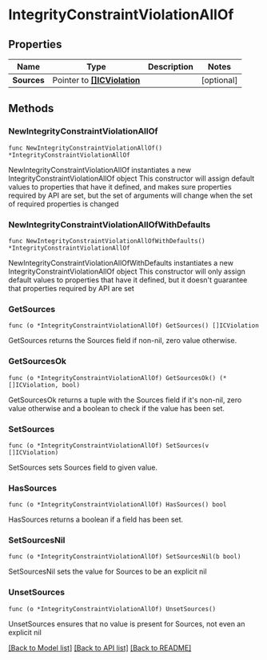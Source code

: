 # IntegrityConstraintViolationAllOf

## Properties

Name | Type | Description | Notes
------------ | ------------- | ------------- | -------------
**Sources** | Pointer to [**[]ICViolation**](ICViolation.md) |  | [optional] 

## Methods

### NewIntegrityConstraintViolationAllOf

`func NewIntegrityConstraintViolationAllOf() *IntegrityConstraintViolationAllOf`

NewIntegrityConstraintViolationAllOf instantiates a new IntegrityConstraintViolationAllOf object
This constructor will assign default values to properties that have it defined,
and makes sure properties required by API are set, but the set of arguments
will change when the set of required properties is changed

### NewIntegrityConstraintViolationAllOfWithDefaults

`func NewIntegrityConstraintViolationAllOfWithDefaults() *IntegrityConstraintViolationAllOf`

NewIntegrityConstraintViolationAllOfWithDefaults instantiates a new IntegrityConstraintViolationAllOf object
This constructor will only assign default values to properties that have it defined,
but it doesn't guarantee that properties required by API are set

### GetSources

`func (o *IntegrityConstraintViolationAllOf) GetSources() []ICViolation`

GetSources returns the Sources field if non-nil, zero value otherwise.

### GetSourcesOk

`func (o *IntegrityConstraintViolationAllOf) GetSourcesOk() (*[]ICViolation, bool)`

GetSourcesOk returns a tuple with the Sources field if it's non-nil, zero value otherwise
and a boolean to check if the value has been set.

### SetSources

`func (o *IntegrityConstraintViolationAllOf) SetSources(v []ICViolation)`

SetSources sets Sources field to given value.

### HasSources

`func (o *IntegrityConstraintViolationAllOf) HasSources() bool`

HasSources returns a boolean if a field has been set.

### SetSourcesNil

`func (o *IntegrityConstraintViolationAllOf) SetSourcesNil(b bool)`

 SetSourcesNil sets the value for Sources to be an explicit nil

### UnsetSources
`func (o *IntegrityConstraintViolationAllOf) UnsetSources()`

UnsetSources ensures that no value is present for Sources, not even an explicit nil

[[Back to Model list]](../README.md#documentation-for-models) [[Back to API list]](../README.md#documentation-for-api-endpoints) [[Back to README]](../README.md)


